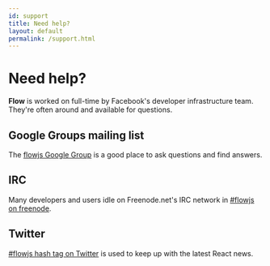 ```yaml
---
id: support
title: Need help?
layout: default
permalink: /support.html
---
```


# Need help?

**Flow** is worked on full-time by Facebook's developer infrastructure team. They're often around and available for questions.

## Google Groups mailing list

The [flowjs Google Group](https://groups.google.com/forum/#!forum/flowjs) is a good place to ask questions and find answers.

## IRC

Many developers and users idle on Freenode.net's IRC network in [#flowjs on freenode](irc://chat.freenode.net/flowjs).

## Twitter

[#flowjs hash tag on Twitter](https://twitter.com/search?q=%23flowjs) is used to keep up with the latest React news.

<div><a class="twitter-timeline" data-dnt="true" data-chrome="nofooter noheader transparent" href="https://twitter.com/search?q=%23flowjs" data-widget-id="533713158771183616"></a></div>
